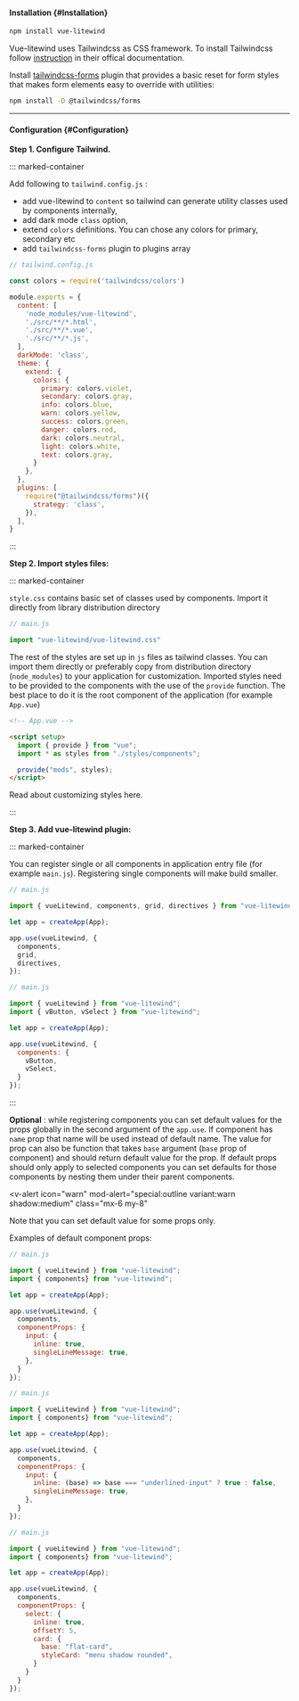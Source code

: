 #### Installation {#Installation}

```bash
npm install vue-litewind
```

Vue-litewind uses Tailwindcss as CSS framework. To install Tailwindcss follow [instruction](https://tailwindcss.com/docs/installation/using-postcss) in their offical documentation.

Install [tailwindcss-forms](https://tailwindcss.com/docs/plugins#forms) plugin that provides a basic reset for form styles that makes form elements easy to override with utilities:

```bash
npm install -D @tailwindcss/forms
```
---

#### Configuration {#Configuration}    

**Step 1. Configure Tailwind.**

::: marked-container

Add following to `tailwind.config.js` :

- add vue-litewind to `content` so tailwind can generate utility classes used by components internally,
- add dark mode `class` option,
- extend `colors` definitions. You can chose any colors for primary, secondary etc
- add `tailwindcss-forms` plugin to plugins array

```javascript
// tailwind.config.js

const colors = require('tailwindcss/colors')

module.exports = {
  content: [
    'node_modules/vue-litewind',
    './src/**/*.html',
    './src/**/*.vue',
    './src/**/*.js',
  ],
  darkMode: 'class',
  theme: {
    extend: {
      colors: {
        primary: colors.violet,
        secondary: colors.gray,
        info: colors.blue,
        warn: colors.yellow,
        success: colors.green,
        danger: colors.red,
        dark: colors.neutral,
        light: colors.white,
        text: colors.gray,
      }
    },
  },
  plugins: [
    require("@tailwindcss/forms")({
      strategy: 'class',
    }),
  ],
}
```

:::

**Step 2. Import styles files:**

::: marked-container

`style.css` contains basic set of classes used by components. Import it directly from library distribution directory

```javascript
// main.js

import "vue-litewind/vue-litewind.css" 
```

The rest of the styles are set up in `js` files as tailwind classes. You can import them directly or preferably copy from distribution directory (`node_modules`) to your application for customization. Imported styles need to be provided to the components with the use of the `provide` function. The best place to do it is the root component of the application (for example `App.vue`)

```html
<!-- App.vue -->

<script setup>
  import { provide } from "vue";
  import * as styles from "./styles/components";

  provide("mods", styles);
</script>
```

Read about customizing styles here.

:::

**Step 3. Add vue-litewind plugin:**

::: marked-container

You can register single or all components in application entry file (for example `main.js`). Registering single components will make build smaller.

<v-tabs base="materialTabs">
<v-tab name="All components">

```javascript
// main.js

import { vueLitewind, components, grid, directives } from "vue-litewind";

let app = createApp(App);

app.use(vueLitewind, {
  components,
  grid,
  directives,
});
```

</v-tab>
<v-tab name="Selected components">

```javascript
// main.js

import { vueLitewind } from "vue-litewind";
import { vButton, vSelect } from "vue-litewind";

let app = createApp(App);

app.use(vueLitewind, {
  components: {
    vButton,
    vSelect,
  }
});
```

</v-tab>
</v-tabs>

:::

**Optional** : while registering components you can set default values for the props globally in the second argument of the `app.use`. If component has `name` prop that name will be used instead of default name. The value for prop can also be function that takes `base` argument (`base` prop of component) and should return default value for the prop. If default props should only apply to selected components you can set defaults for those components by nesting them under their parent components.

<v-alert
  icon="warn"
  mod-alert="special:outline variant:warn shadow:medium"
  class="mx-6 my-8"
>
  Note that you can set default value for some props only.
</v-alert>

Examples of default component props:

<v-tabs base="materialTabs">
<v-tab name="Simple example">

```javascript
// main.js

import { vueLitewind } from "vue-litewind";
import { components} from "vue-litewind";

let app = createApp(App);

app.use(vueLitewind, {
  components,
  componentProps: {
    input: {
      inline: true,
      singleLineMessage: true,
    },
  }
});
```

</v-tab>
<v-tab name="Functions">

```javascript
// main.js

import { vueLitewind } from "vue-litewind";
import { components} from "vue-litewind";

let app = createApp(App);

app.use(vueLitewind, {
  components,
  componentProps: {
    input: {
      inline: (base) => base === "underlined-input" ? true : false,
      singleLineMessage: true,
    },
  }
});
```

</v-tab>
<v-tab name="Nested defaults">

```javascript
// main.js

import { vueLitewind } from "vue-litewind";
import { components} from "vue-litewind";

let app = createApp(App);

app.use(vueLitewind, {
  components,
  componentProps: {
    select: {
      inline: true,
      offsetY: 5,
      card: {
        base: "flat-card",
        styleCard: "menu shadow rounded",
      }
    }
  }
});
```

</v-tab>
</v-tabs>
